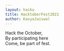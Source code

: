 ```yaml
---
layout: haiku
title: HacktoberFest2021
author: KavyaJaiswal
---
```


Hack the October,<br>
By participating here<br>
Come, be part of fest.<br>